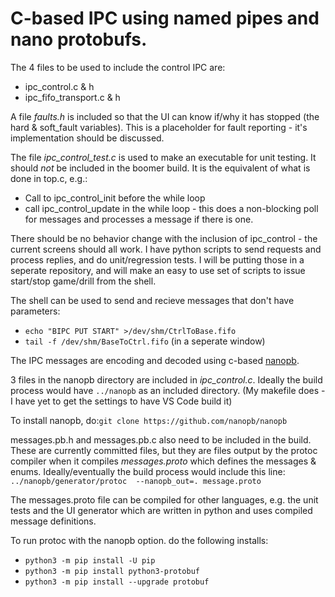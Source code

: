 # C-based IPC using named pipes and nano protobufs.

The 4 files to be used to include the control IPC are:
- ipc_control.c & h
- ipc_fifo_transport.c & h

A file _faults.h_ is included so that the UI can know if/why it has stopped (the hard & soft_fault variables).  This is a placeholder for fault reporting - it's implementation should be discussed.

The file _ipc_control_test.c_ is used to make an executable for unit testing. It should _not_ be included in the boomer build.
It is the equivalent of what is done in top.c, e.g.:
- Call to ipc_control_init before the while loop
- call ipc_control_update in the while loop - this does a non-blocking poll for messages and processes a message if there is one.

There should be no behavior change with the inclusion of ipc_control - the current screens should all work.  I have python scripts to send requests and process replies, and do unit/regression tests.  I will be putting those in a seperate repository, and will make an easy to use set of scripts to issue start/stop game/drill from the shell.

The shell can be used to send and recieve messages that don't have parameters:
* `echo "BIPC PUT START" >/dev/shm/CtrlToBase.fifo`
* `tail -f /dev/shm/BaseToCtrl.fifo` (in a seperate window)

The IPC messages are encoding and decoded using c-based [nanopb](https://github.com/nanopb/nanopb).

3 files in the nanopb directory are included in _ipc_control.c_.  Ideally the build process would have `../nanopb` as an included directory. (My makefile does - I have yet to get the settings to have VS Code build it)

To install nanopb, do:`git clone https://github.com/nanopb/nanopb`

messages.pb.h and messages.pb.c also need to be included in the build.  These are currently committed files, but they are files output by the protoc compiler when it compiles _messages.proto_ which defines the messages & enums.  Ideally/eventually the build process would include this line: `../nanopb/generator/protoc  --nanopb_out=. message.proto`

The messages.proto file can be compiled for other languages, e.g. the unit tests and the UI generator which are written in python and uses compiled message definitions.

To run protoc with the nanopb option. do the following installs:
* `python3 -m pip install -U pip`
* `python3 -m pip install python3-protobuf`
* `python3 -m pip install --upgrade protobuf`

